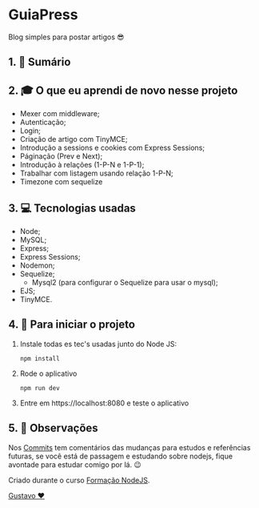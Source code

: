 # GuiaPress

Blog simples para postar artigos 😎

## 1. 📕 Sumário

## 2. 🎓 O que eu aprendi de novo nesse projeto
* Mexer com middleware;
* Autenticação;
* Login;
* Criação de artigo com TinyMCE;
* Introdução a sessions e cookies com Express Sessions;
* Páginação (Prev e Next);
* Introdução à relações (1-P-N e 1-P-1);
* Trabalhar com listagem usando relação 1-P-N;
* Timezone com sequelize

## 3. 💻 Tecnologias usadas
* Node;
* MySQL;
* Express;
* Express Sessions;
* Nodemon;
* Sequelize;
    * Mysql2 (para configurar o Sequelize para usar o mysql);
* EJS;
* TinyMCE.

## 4. 🎉 Para iniciar o projeto
1. Instale todas es tec's usadas junto do Node JS:

    ```
    npm install
    ```
2. Rode o aplicativo

    ```
    npm run dev
    ```
3. Entre em https://localhost:8080 e teste o aplicativo

## 5. 👀 Observações
Nos [Commits](https://github.com/GustavoGomesDias/guiapress/commits?author=GustavoGomesDias) tem comentários das mudanças para estudos e referências futuras, se você está de passagem e estudando sobre nodejs, fique avontade para estudar comigo por lá. 😉


Criado durante o curso [Formação NodeJS](https://www.udemy.com/course/formacao-nodejs/).

[Gustavo ❤](htpps://www.github.com/GustavoGomesDias)